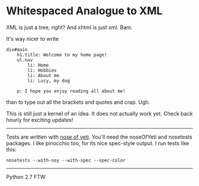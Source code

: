Whitespaced Analogue to XML
===========================

XML is just a tree, right? And xhtml is just xml. Bam.

It's way nicer to write

    div#main
        h1.title: Welcome to my home page!
        ul.nav
            li: Home
            li: Hobbies
            li: About me
            li: Lucy, my dog

        p: I hope you enjoy reading all about me!

than to type out all the brackets and quotes and crap. Ugh.


This is still just a kernel of an idea. It does not actually work yet. Check
back hourly for exciting updates!

* * *

Tests are written with [nose of yeti](https://github.com/delfick/nose-of-yeti).
You'll need the noseOfYeti and nosetests packages. I like pinocchio too, for
its nice spec-style output. I run tests like this:

    nosetests --with-noy --with-spec --spec-color

* * *

Python 2.7 FTW
